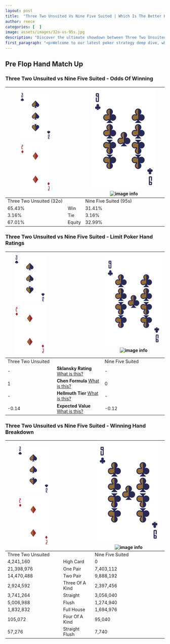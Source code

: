 ```yaml
---
layout: post
title:  "Three Two Unsuited Vs Nine Five Suited | Which Is The Better Hand In Poker? A Complete Guide"
author: reece
categories: [  ]
image: assets/images/32o-vs-95s.jpg
description: "Discover the ultimate showdown between Three Two Unsuited and Nine Five Suited in poker! Uncover the odds, strategies, and scenarios where one hand triumphs over the other. Get ready to up your poker game with this thrilling analysis."
first_paragraph: "<p>Welcome to our latest poker strategy deep dive, where we're pitting two distinct hands against each other in a high-stakes showdown: Three Two Unsuited vs Nine Five Suited.</p><p>In the dynamic world of poker, every decision counts, and knowing which hand holds the upper hand is key to your success at the table.</p><p>In this article, we'll dissect these two hands, explore the scenarios where one dominates the other, and equip you with the knowledge to make strategic choices that can tip the odds in your favor.</p><p>Get ready to unravel the intriguing dynamics of these poker hands and elevate your game to new heights.</p>"
---
```




[comment]: # (sp0)

## Pre Flop Hand Match Up

<div class="table hand-ratings" markdown="1"> 



### Three Two Unsuited vs Nine Five Suited - Odds Of Winning


    
| ![image info](assets/images/hand1/3.png) ![image info](assets/images/hand1/2o.png) |  | ![image info](assets/images/hand2/9.png) ![image info](assets/images/hand2/5s.png) |
| -------- | -------- | -------- |
| Three Two Unsuited (32o) |  | Nine Five Suited (95s) |
| 65.43% | Win | 31.41% |
| 3.16% | Tie | 3.16% |
| 67.01% | Equity | 32.99% |




[comment]: # (sp1)



### Three Two Unsuited vs Nine Five Suited - Limit Poker Hand Ratings


    
| ![image info](assets/images/hand1/3.png) ![image info](assets/images/hand1/2o.png) |  | ![image info](assets/images/hand2/9.png) ![image info](assets/images/hand2/5s.png) |
| -------- | -------- | -------- |
| Three Two Unsuited |  | Nine Five Suited |
| - | **Sklansky Rating** [What is this?](/sklansky-rating-explained) | - |
| 1 | **Chen Formula** [What is this?](/chen-formula-explained) | 0 |
| - | **Hellmuth Tier** [What is this?](/Hellmuth-tier-explained) | - |
| -0.14 | **Expected Value** [What is this?](/expected-value-explained) | -0.12 |




[comment]: # (sp2)



### Three Two Unsuited vs Nine Five Suited - Winning Hand Breakdown


    
| ![image info](assets/images/hand1/3.png) ![image info](assets/images/hand1/2o.png) |  | ![image info](assets/images/hand2/9.png) ![image info](assets/images/hand2/5s.png) |
| -------- | -------- | -------- |
| Three Two Unsuited |  | Nine Five Suited |
| 4,241,160 | High Card | 0 |
| 21,398,976 | One Pair | 7,403,112 |
| 14,470,488 | Two Pair | 9,888,192 |
| 2,924,592 | Three Of A Kind | 2,397,456 |
| 3,741,264 | Straight | 3,056,040 |
| 5,006,988 | Flush | 1,274,940 |
| 1,832,832 | Full House | 1,694,976 |
| 105,072 | Four Of A Kind | 95,040 |
| 57,276 | Straight Flush | 7,740 |




[comment]: # (sp3)



</div>

[comment]: # (sp4)



[comment]: # (sp5)

